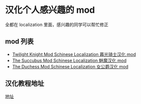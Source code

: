 # 汉化个人感兴趣的 mod

全都在 localization 里面，感兴趣的同学可以帮忙修正

## mod 列表

- [Twilight Knight Mod Schinese Localization 暮光骑士汉化 mod](https://github.com/BaoHaoYu/darkest_dungeon_mod_localization_schinese/tree/master/Twilight%20Knight%20Mod%20Schinese%20Localization/localization)
- [The Succubus Mod Schinese Localization 魅魔汉化 mod](https://github.com/BaoHaoYu/darkest_dungeon_mod_localization_schinese/tree/master/The%20Succubus%20Mod%20Schinese%20Localization/localization)
- [The Duchess Mod Schinese Localization 女公爵汉化 mod](https://github.com/BaoHaoYu/darkest_dungeon_mod_localization_schinese/tree/master/The%20Duchess%20Mod%20Schinese%20Localization/localization)

## 汉化教程地址

[地址](http://bhyddd.top/2019/10/31/game/%E6%9A%97%E9%BB%91%E5%9C%B0%E7%89%A2mod%E5%88%B6%E4%BD%9C/)
